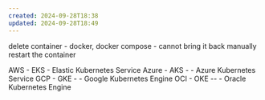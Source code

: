 ```yaml
---
created: 2024-09-28T18:38
updated: 2024-09-28T18:49
---
```


delete container - docker, docker compose - cannot bring it back 
manually restart the container

AWS - EKS - Elastic Kubernetes Service
Azure - AKS - - Azure Kubernetes Service
GCP - GKE - - Google Kubernetes Engine
OCI - OKE -- - Oracle Kubernetes Engine


